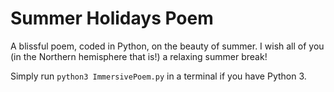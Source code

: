 # Summer Holidays Poem

A blissful poem, coded in Python, on the beauty of summer. I wish all of you (in the Northern hemisphere that is!) a relaxing summer break!

Simply run `python3 ImmersivePoem.py` in a terminal if you have Python 3.
